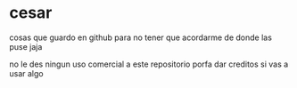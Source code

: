 # cesar
cosas que guardo en github para no tener que acordarme de donde las puse jaja

no le des ningun uso comercial a este repositorio porfa
dar creditos si vas a usar algo
